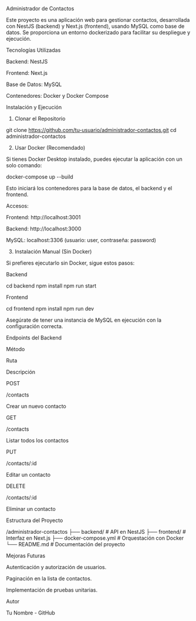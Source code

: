 Administrador de Contactos

Este proyecto es una aplicación web para gestionar contactos, desarrollada con NestJS (backend) y Next.js (frontend), usando MySQL como base de datos. Se proporciona un entorno dockerizado para facilitar su despliegue y ejecución.

Tecnologías Utilizadas

Backend: NestJS

Frontend: Next.js

Base de Datos: MySQL

Contenedores: Docker y Docker Compose

Instalación y Ejecución

1. Clonar el Repositorio

git clone https://github.com/tu-usuario/administrador-contactos.git
cd administrador-contactos

2. Usar Docker (Recomendado)

Si tienes Docker Desktop instalado, puedes ejecutar la aplicación con un solo comando:

docker-compose up --build

Esto iniciará los contenedores para la base de datos, el backend y el frontend.

Accesos:

Frontend: http://localhost:3001

Backend: http://localhost:3000

MySQL: localhost:3306 (usuario: user, contraseña: password)

3. Instalación Manual (Sin Docker)

Si prefieres ejecutarlo sin Docker, sigue estos pasos:

Backend

cd backend
npm install
npm run start

Frontend

cd frontend
npm install
npm run dev

Asegúrate de tener una instancia de MySQL en ejecución con la configuración correcta.

Endpoints del Backend

Método

Ruta

Descripción

POST

/contacts

Crear un nuevo contacto

GET

/contacts

Listar todos los contactos

PUT

/contacts/:id

Editar un contacto

DELETE

/contacts/:id

Eliminar un contacto

Estructura del Proyecto

/administrador-contactos
├── backend/      # API en NestJS
├── frontend/     # Interfaz en Next.js
├── docker-compose.yml  # Orquestación con Docker
└── README.md     # Documentación del proyecto

Mejoras Futuras

Autenticación y autorización de usuarios.

Paginación en la lista de contactos.

Implementación de pruebas unitarias.

Autor

Tu Nombre - GitHub

